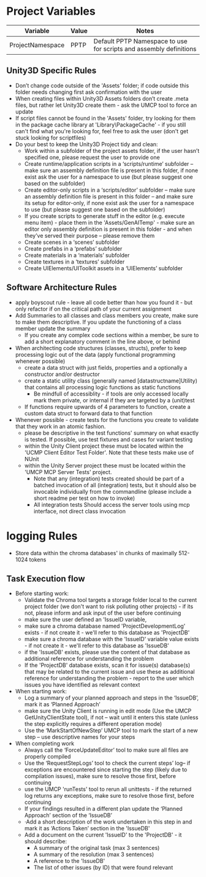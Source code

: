 
# Project Variables

| Variable         | Value | Notes                                                              |
| ---------------- | ----- | ------------------------------------------------------------------ |
| ProjectNamespace | PPTP  | Default PPTP Namespace to use for scripts and assembly definitions |

## Unity3D Specific Rules
- Don’t change code outside of the 'Assets' folder; if code outside this folder needs changing first ask confirmation with the user
- When creating files within Unity3D Assets folders don’t create .meta files, but rather let Unity3D create them - ask the UMCP tool to force an update
- If script files cannot be found in the 'Assets' folder, try looking for them in the package cache library at 'Library\PackageCache' - if you still can't find what you're looking for, feel free to ask the user (don't get stuck looking for scriptfiles)
- Do your best to keep the Unity3D Project tidy and clean:
	- Work within a subfolder of the project assets folder, if the user hasn’t specified one, please request the user to provide one
	- Create runtime/application scripts in a ‘scripts/runtime’ subfolder – make sure an assembly definition file is present in this folder, if none exist ask the user for a namespace to use (but please suggest one based on the subfolder)
	- Create editor-only scripts in a ‘scripts/editor’ subfolder – make sure an assembly definition file is present in this folder – and make sure its setup for editor-only, if none exist ask the user for a namespace to use (but please suggest one based on the subfolder)
	- If you create scripts to generate stuff in the editor (e.g. execute menu item) - place them in the 'Assets/GenAITemp' - make sure an editor only assembly definition is present in this folder - and when they’ve served their purpose – please remove them
	- Create scenes in a ‘scenes’ subfolder
	- Create prefabs in a ‘prefabs’ subfolder
	- Create materials in a ‘materials’ subfolder
	- Create textures in a ‘textures’ subfolder
	- Create UIElements/UIToolkit assets in a ‘UIElements’ subfolder

## Software Architecture Rules
- apply boyscout rule - leave all code better than how you found it - but only refactor if on the critical path of your current assignment
- Add Summaries to all classes and class members you create, make sure to make them descriptive. If you update the functioning of a class member update the summary
	- If you create any complex code sections within a member, be sure to add a short explanatory comment in the line above, or behind
- When architecting code structures (classes, structs), prefer to keep processing logic out of the data (apply functional programming whenever possible)
	- create a data struct with just fields, properties and a optionally a constructor and/or destructor
	- create a static utility class (generally named [datastructname]Utility) that contains all processing logic functions as static functions
		- Be mindfull of accessiblity - if tools are only accessed locally mark them private, or internal if they are targeted by a (unit)test
	- If functions require upwards of 4 parameters to function, create a custom data struct to forward data to that function
- Whenever possible - create tests for the functions you create to validate that they work in an atomic fashion. 
	- please be descriptive in the test functions' summary on what exactly is tested. If possible, use test fixtures and cases for variant testing
	- within the Unity Client project these must be located within the 'UCMP Client Editor Test Folder'. Note that these tests make use of NUnit
	- within the Unity Server project these must be located within the 'UMCP MCP Server Tests' project. 
		- Note that any (integration) tests created should be part of a batched invocation of all (integration) tests, but it should also be invocable individually from the commandline (please include a short readme per test on how to invoke)
		- All integration tests Should access the server tools using mcp interface, not direct class invocation

# logging Rules
- Store data within the chroma databases' in chunks of maximally 512-1024 tokens

## Task Execution flow
- Before starting work:
	- Validate the Chroma tool targets a storage folder local to the current project folder (we don't want to risk polluting other projects) - if its not, please inform and ask input of the user before continuing 
	- make sure the user defined an 'IssueID variable, 
	- make sure a chroma database named 'ProjectDevelopmentLog' exists - if not create it - we'll refer to this database as 'ProjectDB'
	- make sure a chroma database with the 'IssueID' variable value exists - if not create it - we'll refer to this database as 'IssueDB'
	- if the 'IssueDB' exists, please use the content of that database as additional reference for understanding the problem 
	- If the 'ProjectDB' database exists, scan it for issue(s) database(s) that may be related to the current issue and use these as additional reference for understanding the problem - report to the user which issues you have identified as relevant context
- When starting work:
	- Log a summary of your planned approach and steps in the ‘IssueDB’, mark it as ‘Planned Approach’
	- make sure the Unity Client is running in edit mode (Use the UMCP GetUnityClientState tool), if not – wait until it enters this state (unless the step explicitly requires a different operation mode)
	- Use the ‘MarkStartOfNewStep’ UMCP tool to mark the start of a new step – use descriptive names for your steps
- When completing work
	- Always call the ‘ForceUpdateEditor’ tool to make sure all files are properly compiled
	- Use the ‘RequestStepLogs’ tool to check the current steps’ log– if exceptions are encountered since starting the step (likely due to compilation issues), make sure to resolve those first, before continuing
	- use the UMCP 'runTests' tool to rerun all unittests - if the returned log returns any exceptions, make sure to resolve those first, before continuing
	- If your findings resulted in a different plan update the ‘Planned Approach’ section of the ‘IssueDB’ 
	- ·Add a short description of the work undertaken in this step in and mark it as ‘Actions Taken’ section in the 'IssueDB'
	- Add a document on the current 'IssueID' to the 'ProjectDB' - it should describe:
		- A summary of the original task (max 3 sentences)
		- A summary of the resolution (max 3 sentences)
		- A reference to the 'IssueDB'
		- The list of other issues (by ID) that were found relevant



